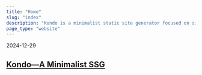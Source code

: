 ```yaml
---
title: "Home"
slug: "index"
description: "Kondo is a minimalist static site generator focused on simplicity and ease of use. Create clean, fast websites with no dependencies or clutter."
page_type: "website"
---
```


<div class="post">
  <p class="post-date">2024-12-29</p>
  <h2><a href="kondo.html">Kondo—A Minimalist SSG</a></h2>
</div>
